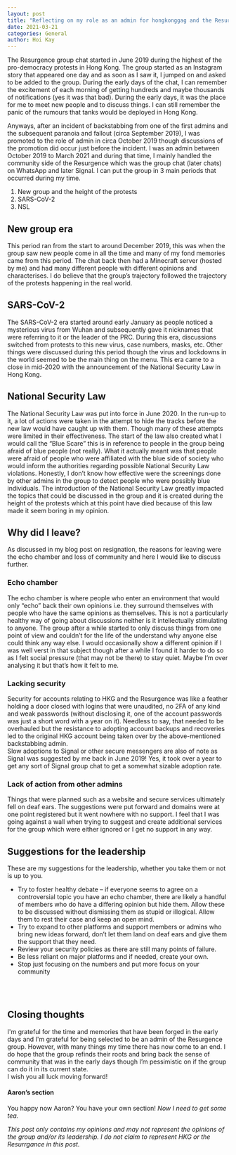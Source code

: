 ```yaml
---
layout: post
title: "Reflecting on my role as an admin for hongkonggag and the Resurgence"
date: 2021-03-21
categories: General
author: Hoi Kay
---
```

The Resurgence group chat started in June 2019 during the highest of the pro-democracy protests in Hong Kong. The group started as an Instagram story that appeared one day and as soon as I saw it, I jumped on and asked to be added to the group. During the early days of the chat, I can remember the excitement of each morning of getting hundreds and maybe thousands of notifications (yes it was that bad). During the early days, it was the place for me to meet new people and to discuss things. I can still remember the panic of the rumours that tanks would be deployed in Hong Kong. <br>

Anyways, after an incident of backstabbing from one of the first admins and the subsequent paranoia and fallout (circa September 2019), I was promoted to the role of admin in circa October 2019 though discussions of the promotion did occur just before the incident. 
I was an admin between October 2019 to March 2021 and during that time, I mainly handled the community side of the Resurgence which was the group chat (later chats) on WhatsApp and later Signal. I can put the group in 3 main periods that occurred during my time. <br>
1.	New group and the height of the protests
2.	SARS-CoV-2
3.	NSL
<h2> New group era </h2>
This period ran from the start to around December 2019, this was when the group saw new people come in all the time and many of my fond memories came from this period. The chat back then had a Minecraft server (hosted by me) and had many different people with different opinions and characterises. I do believe that the group’s trajectory followed the trajectory of the protests happening in the real world. 

## SARS-CoV-2
The SARS-CoV-2 era started around early January as people noticed a mysterious virus from Wuhan and subsequently gave it nicknames that were referring to it or the leader of the PRC. During this era, discussions switched from protests to this new virus, case numbers, masks, etc. Other things were discussed during this period though the virus and lockdowns in the world seemed to be the main thing on the menu. This era came to a close in mid-2020 with the announcement of the National Security Law in Hong Kong.

## National Security Law
The National Security Law was put into force in June 2020. In the run-up to it, a lot of actions were taken in the attempt to hide the tracks before the new law would have caught up with them. Though many of these attempts were limited in their effectiveness. The start of the law also created what I would call the “Blue Scare” this is in reference to people in the group being afraid of blue people (not really). What it actually meant was that people were afraid of people who were affiliated with the blue side of society who would inform the authorities regarding possible National Security Law violations. Honestly, I don’t know how effective were the screenings done by other admins in the group to detect people who were possibly blue individuals. 
The introduction of the National Security Law greatly impacted the topics that could be discussed in the group and it is created during the height of the protests which at this point have died because of this law made it seem boring in my opinion.

## Why did I leave?
As discussed in my blog post on resignation, the reasons for leaving were the echo chamber and loss of community and here I would like to discuss further. 
### Echo chamber
The echo chamber is where people who enter an environment that would only “echo” back their own opinions i.e. they surround themselves with people who have the same opinions as themselves. This is not a particularly healthy way of going about discussions neither is it intellectually stimulating to anyone. The group after a while started to only discuss things from one point of view and couldn’t for the life of the understand why anyone else could think any way else. I would occasionally show a different opinion if I was well verst in that subject though after a while I found it harder to do so as I felt social pressure (that may not be there) to stay quiet. Maybe I’m over analysing it but that’s how it felt to me.
### Lacking security
Security for accounts relating to HKG and the Resurgence was like a feather holding a door closed with logins that were unaudited, no 2FA of any kind and weak passwords (without disclosing it, one of the account passwords was just a short word with a year on it). Needless to say, that needed to be overhauled but the resistance to adopting account backups and recoveries led to the original HKG account being taken over by the above-mentioned backstabbing admin. \
Slow adoptions to Signal or other secure messengers are also of note as Signal was suggested by me back in June 2019! Yes, it took over a year to get any sort of Signal group chat to get a somewhat sizable adoption rate.
### Lack of action from other admins
Things that were planned such as a website and secure services ultimately fell on deaf ears. The suggestions were put forward and domains were at one point registered but it went nowhere with no support. 
I feel that I was going against a wall when trying to suggest and create additional services for the group which were either ignored or I get no support in any way.




## Suggestions for the leadership 
These are my suggestions for the leadership, whether you take them or not is up to you.
*	Try to foster healthy debate – if everyone seems to agree on a controversial topic you have an echo chamber, there are likely a handful of members who do have a differing opinion but hide them. Allow these to be discussed without dismissing them as stupid or illogical. Allow them to rest their case and keep an open mind.
*	Try to expand to other platforms and support members or admins who bring new ideas forward, don’t let them land on deaf ears and give them the support that they need.
*	Review your security policies as there are still many points of failure.
*	Be less reliant on major platforms and if needed, create your own.
*   Stop just focusing on the numbers and put more focus on your community
<br>
<br>


## Closing thoughts
I'm grateful for the time and memories that have been forged in the early days and I'm grateful for being selected to be an admin of the Resurgence group. However, with many things my time there has now come to an end. I do hope that the group refinds their roots and bring back the sense of community that was in the early days though I’m pessimistic on if the group can do it in its current state.<br>
I wish you all luck moving forward! 
<br>


#### Aaron’s section
You happy now Aaron? You have your own section! *Now I need to get some tea.* <br>

*This post only contains my opinions and may not represent the opinions of the group and/or its leadership. I do not claim to represent HKG or the Resurrgance in this post.*